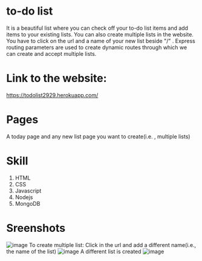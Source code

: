 # to-do list
It is a beautiful list where you can check off your to-do list items and add items to your existing lists.
You can also create multiple lists in the website. You have to click on the url and a name of your new list beside "/" .
Express routing parameters are used to create dynamic routes through which we can create and accept multiple lists.

# Link to the website:
https://todolist2929.herokuapp.com/

# Pages
A today page and any new list page you want to create(i.e. , multiple lists)

# Skill
1. HTML
2. CSS
3. Javascript
4. Nodejs
5. MongoDB

# Sreenshots
![image](https://user-images.githubusercontent.com/74773717/143163438-145afe10-b01a-44b5-aea9-a3359b3409f5.png)
To create multiple list:
Click in the url and add a different name(i.e., the name of the list)
![image](https://user-images.githubusercontent.com/74773717/143163506-71975bfe-bac3-4ec8-84e6-81d8614004be.png)
A different list is created
![image](https://user-images.githubusercontent.com/74773717/143163645-731c0a35-b243-4137-a483-7aa5fd68533a.png)



